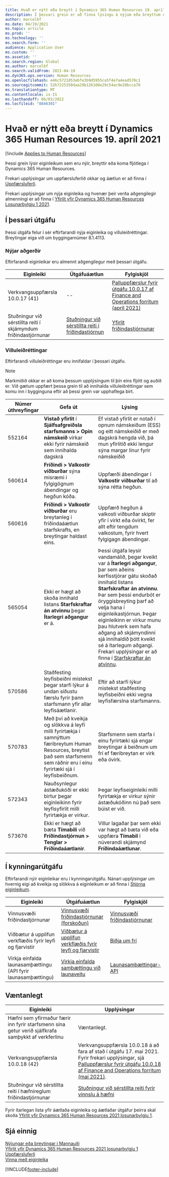 ```yaml
---
title: Hvað er nýtt eða breytt í Dynamics 365 Human Resources 19. apríl 2021
description: Í þessari grein er að finna lýsingu á nýjum eða breyttum eiginleikum í Microsoft Dynamics 365 Human Resources fyrir 19. apríl 2021.
author: marcelbf
ms.date: 04/19/2021
ms.topic: article
ms.prod: ''
ms.technology: ''
ms.search.form: ''
audience: Application User
ms.custom: ''
ms.assetid: ''
ms.search.region: Global
ms.author: marcelbf
ms.search.validFrom: 2021-04-19
ms.dyn365.ops.version: Human Resources
ms.openlocfilehash: e46c5721853ebfe3b9d5955ca5f4e7a4ead570c1
ms.sourcegitcommit: 52b7225350daa29b1263d8e29c54ac9e20bcca70
ms.translationtype: MT
ms.contentlocale: is-IS
ms.lasthandoff: 06/03/2022
ms.locfileid: "8846301"
---
```

# <a name="whats-new-or-changed-in-dynamics-365-human-resources-april-19-2021"></a>Hvað er nýtt eða breytt í Dynamics 365 Human Resources 19. apríl 2021

[!include [Applies to Human Resources](../includes/applies-to-hr.md)]

Þessi grein lýsir eiginleikum sem eru nýir, breyttir eða koma fljótlega í Dynamics 365 Human Resources.

Frekari upplýsingar um uppfærsluferlið okkar og áætlun er að finna í [Uppfærsluferli](hr-admin-setup-update-process.md).

Frekari upplýsingar um nýja eiginleika og hvenær þeir verða aðgengilegir almenningi er að finna í [Yfirlit yfir Dynamics 365 Human Resources Losunarbylgju 1 2021](/dynamics365-release-plan/2021wave1/human-resources/dynamics365-human-resources/).

## <a name="in-this-release"></a>Í þessari útgáfu

Þessi útgáfa felur í sér eftirfarandi nýja eiginleika og villuleiðréttingar. Breytingar eiga við um byggingarnúmer 8.1.4113.

### <a name="new-features"></a>Nýjar aðgerðir

Eftirfarandi eiginleikar eru almennt aðgengilegur með þessari útgáfu.

| Eiginleiki | Útgáfuáætlun | Fylgiskjöl |
| --- | --- | --- |
| Verkvangsuppfærsla 10.0.17 (41) | -- | [Palluppfærslur fyrir útgáfu 10.0.17 af Finance and Operations forritum (apríl 2021)](../fin-ops-core/dev-itpro/get-started/whats-new-platform-updates-10-0-17.md) |
| Stuðningur við sérstillta reiti í skjámyndum fríðindastjórnunar | [Stuðningur við sérstillta reiti í fríðindastjórnun](/dynamics365-release-plan/2021wave1/human-resources/dynamics365-human-resources/custom-field-support-benefits-management)| [Yfirlit fríðindastjórnunar](hr-benefits-management-overview.md)|

### <a name="bug-fixes"></a>Villuleiðréttingar

Eftirfarandi villuleiðréttingar eru innifaldar í þessari útgáfu.

> [!NOTE]
> Markmiðið okkar er að koma þessum upplýsingum til þín eins fljótt og auðið er. Við gætum uppfært þessa grein til að innihalda villuleiðréttingar sem komu inn í bygginguna eftir að þessi grein var upphaflega birt.

| Númer úthreyfingar | Gefa út |  Lýsing |
| --- | --- | --- |
| 552164 | **Vistað yfirlit** í **Sjálfsafgreiðsla starfsmanns > Opin námskeið** virkar ekki fyrir námskeið sem innihalda dagskrá | Ef vistað yfirlit er notað í opnum námskeiðum (ESS) og eitt námskeiðið er með dagskrá hengda við, þá mun yfirlitið ekki lengur sýna margar línur fyrir námskeiðið |
| 560614 | **Fríðindi > Valkostir viðburðar** sýna misræmi í fylgigögnum ábendingar og hegðun kóða. | Uppfærði ábendingar í **Valkostir viðburðar** til að sýna rétta hegðun. |
| 560616 | **Fríðindi > Valkostir viðburðar** eru breytanleg í fríðindaáætlun starfskrafts, en breytingar haldast eins. | Uppfærð hegðun á valkosti viðburðar skiptir yfir í virkt eða óvirkt, fer allt eftir tengdum valkostum, fyrir hvert fylgigagn ábendingar. |
| 565054 | Ekki er hægt að skoða innihald listans **Starfskraftar án atvinnu** þegar **Ítarlegri aðgangur** er á. | Þessi útgáfa leysir vandamálið, þegar kveikt var á **Ítarlegri aðgangur**, þar sem aðeins kerfisstjórar gátu skoðað innihald listans **Starfskraftar án atvinnu**. Þar sem þessi endurbót er öryggisbreyting þarf að velja hana í eiginleikastjórnun. Þegar eiginleikinn er virkur munu þau hlutverk sem hafa aðgang að skjámyndinni sjá innihaldið þótt kveikt sé á ítarlegum aðgangi. Frekari upplýsingar er að finna í [Starfskraftar án atvinnu](hr-personnel-workers-without-employment.md). |
| 570586 | Staðfesting leyfisbeiðni mistekst þegar starfi lýkur á undan síðustu færslu fyrir þann starfsmann yfir allar leyfisáætlanir. | Eftir að starfi lýkur mistekst staðfesting leyfisbeiðni ekki vegna leyfisfærslna starfsmanns.|
| 570783 | Með því að kveikja og slökkva á leyfi milli fyrirtækja í samnýttum færibreytum Human Resources, breytist það sem starfsmenn sem ráðnir eru í einu fyrirtæki sjá í leyfisbeiðnum. | Starfsmenn sem starfa í einu fyrirtæki sjá engar breytingar á beiðnum um frí ef færibreytan er virk eða óvirk. |
| 572343 | Nauðsynlegur ástæðukóði er ekki birtur þegar eiginleikinn fyrir leyfisyfirlit milli fyrirtækja er virkur. | Þegar leyfiseiginleiki milli fyrirtækja er virkur sýnir ástæðukóðinn nú það sem búist er við. |
| 573676 | Ekki er hægt að bæta **Tímabili** við **Fríðindastjórnun > Tenglar > Fríðindaáætlanir**. | Villur lagaðar þar sem ekki var hægt að bæta við eða uppfæra **Tímabil** í núverandi skjámynd **Fríðindaáætlunar**. |

## <a name="in-preview"></a>Í kynningarútgáfu

Eftirfarandi nýir eiginleikar eru í kynningarútgáfu. Nánari upplýsingar um hvernig eigi að kveikja og slökkva á eiginleikum er að finna í [Stjórna eiginleikum](hr-admin-manage-features.md).

| Eiginleiki | Útgáfuáætlun | Fylgiskjöl |
| --- | --- | --- |
| Vinnusvæði fríðindastjórnunar | [Vinnusvæði fríðindastjórnunar (forskoðun)](/dynamics365-release-plan/2020wave2/human-resources/dynamics365-human-resources/benefits-management-workspace) | [Vinnusvæði fríðindastjórnunar](hr-benefits-management-workspace.md) |
| Viðbætur á upplifun verkflæðis fyrir leyfi og fjarvistir | [Viðbætur á upplifun verkflæðis fyrir leyfi og fjarvistir](https://go.microsoft.com/fwlink/?linkid=2147528) | [Biðja um frí](hr-employee-self-service-request-time-off.md)|
| Virkja einfalda launasamþættingu (API fyrir launasamþættingu) | [Virkja einfalda samþættingu við launaveitu](/dynamics365-release-plan/2021wave1/human-resources/dynamics365-human-resources/enable-simplified-integration-payroll-providers) | [Launasamþættingar-API](hr-admin-integration-payroll-api-introduction.md)|

## <a name="coming-soon"></a>Væntanlegt

| Eiginleiki | Upplýsingar |
| --- | --- |
| Hæfni sem yfirmaður færir inn fyrir starfsmenn sína getur verið sjálfkrafa samþykkt af verkferlinu | Væntanlegt. |
| Verkvangsuppfærsla 10.0.18 (42) | Verkvangsuppfærsla 10.0.18 á að fara af stað í útgáfu 17. maí 2021. Fyrir frekari upplýsingar, sjá [Palluppfærslur fyrir útgáfu 10.0.18 af Finance and Operations forritum (maí 2021)](/dynamics365/fin-ops-core/dev-itpro/get-started/whats-new-platform-updates-10-0-18). |
| Stuðningur við sérstillta reiti í hæfnireglum fríðindastjórnunar  | [Stuðningur við sérstillta reiti fyrir vinnslu á hæfni](/dynamics365-release-plan/2021wave1/human-resources/dynamics365-human-resources/custom-field-support-eligibility-processing) |

Fyrir ítarlegan lista yfir áætlaða eiginleika og áætlaðar útgáfur þeirra skal skoða [Yfirlit yfir Dynamics 365 Human Resources 2021 losunarbylgju 1](/dynamics365-release-plan/2021wave1/human-resources/dynamics365-human-resources/).

## <a name="see-also"></a>Sjá einnig

[Nýjungar eða breytingar í Mannauði](hr-admin-whats-new.md)</br>
[Yfirlit yfir Dynamics 365 Human Resources 2021 losunarbylgju 1](/dynamics365-release-plan/2021wave1/human-resources/dynamics365-human-resources/)</br>
[Uppfærsluferli](hr-admin-setup-update-process.md)</br>
[Vinna með eiginleika](hr-admin-manage-features.md)

[!INCLUDE[footer-include](../includes/footer-banner.md)]

